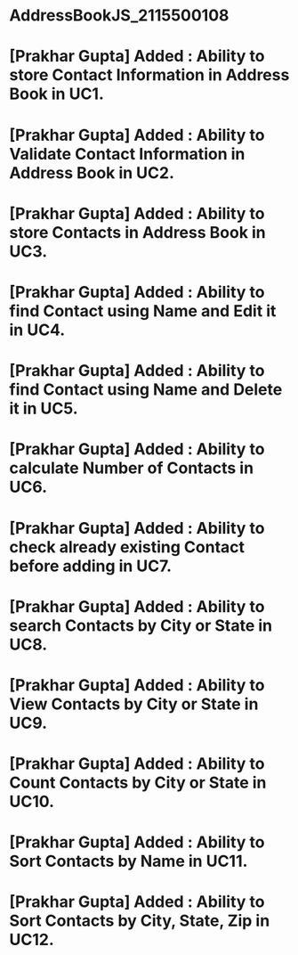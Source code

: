 # AddressBookJS_2115500108

# [Prakhar Gupta] Added : Ability to store Contact Information in Address Book in UC1.
# [Prakhar Gupta] Added : Ability to Validate Contact Information in Address Book in UC2. 
# [Prakhar Gupta] Added : Ability to store Contacts in Address Book in UC3.
# [Prakhar Gupta] Added : Ability to find Contact using Name and Edit it in UC4. 
# [Prakhar Gupta] Added : Ability to find Contact using Name and Delete it in UC5. 
# [Prakhar Gupta] Added : Ability to calculate Number of Contacts in UC6. 
# [Prakhar Gupta] Added : Ability to check already existing Contact before adding in UC7. 
# [Prakhar Gupta] Added : Ability to search Contacts by City or State in UC8. 
# [Prakhar Gupta] Added : Ability to View Contacts by City or State in UC9. 
# [Prakhar Gupta] Added : Ability to Count Contacts by City or State in UC10. 
# [Prakhar Gupta] Added : Ability to Sort Contacts by Name in UC11. 
# [Prakhar Gupta] Added : Ability to Sort Contacts by City, State, Zip in UC12. 